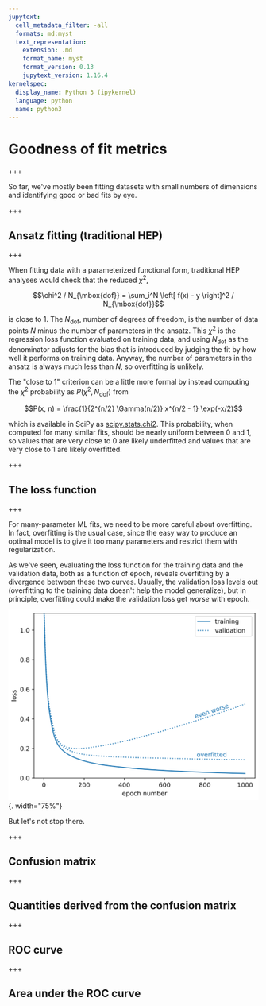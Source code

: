 ```yaml
---
jupytext:
  cell_metadata_filter: -all
  formats: md:myst
  text_representation:
    extension: .md
    format_name: myst
    format_version: 0.13
    jupytext_version: 1.16.4
kernelspec:
  display_name: Python 3 (ipykernel)
  language: python
  name: python3
---
```


# Goodness of fit metrics

+++

So far, we've mostly been fitting datasets with small numbers of dimensions and identifying good or bad fits by eye.

+++

## Ansatz fitting (traditional HEP)

+++

When fitting data with a parameterized functional form, traditional HEP analyses would check that the reduced $\chi^2$,

$$\chi^2 / N_{\mbox{dof}} = \sum_i^N \left[ f(x) - y \right]^2 / N_{\mbox{dof}}$$

is close to 1. The $N_{\mbox{dof}}$, number of degrees of freedom, is the number of data points $N$ minus the number of parameters in the ansatz. This $\chi^2$ is the regression loss function evaluated on training data, and using $N_{\mbox{dof}}$ as the denominator adjusts for the bias that is introduced by judging the fit by how well it performs on training data. Anyway, the number of parameters in the ansatz is always much less than $N$, so overfitting is unlikely.

The "close to 1" criterion can be a little more formal by instead computing the $\chi^2$ probability as $P(\chi^2, N_{\mbox{dof}})$ from

$$P(x, n) = \frac{1}{2^{n/2} \Gamma(n/2)} x^{n/2 - 1} \exp(-x/2)$$

which is available in SciPy as [scipy.stats.chi2](https://docs.scipy.org/doc/scipy/reference/generated/scipy.stats.chi2.html). This probability, when computed for many similar fits, should be nearly uniform between $0$ and $1$, so values that are very close to $0$ are likely underfitted and values that are very close to $1$ are likely overfitted.

+++

## The loss function

+++

For many-parameter ML fits, we need to be more careful about overfitting. In fact, overfitting is the usual case, since the easy way to produce an optimal model is to give it too many parameters and restrict them with regularization.

As we've seen, evaluating the loss function for the training data and the validation data, both as a function of epoch, reveals overfitting by a divergence between these two curves. Usually, the validation loss levels out (overfitting to the training data doesn't help the model generalize), but in principle, overfitting could make the validation loss get _worse_ with epoch.

![](img/loss-vs-epoch.svg){. width="75%"}

But let's not stop there.

+++

## Confusion matrix

+++

## Quantities derived from the confusion matrix

+++

## ROC curve

+++

## Area under the ROC curve
